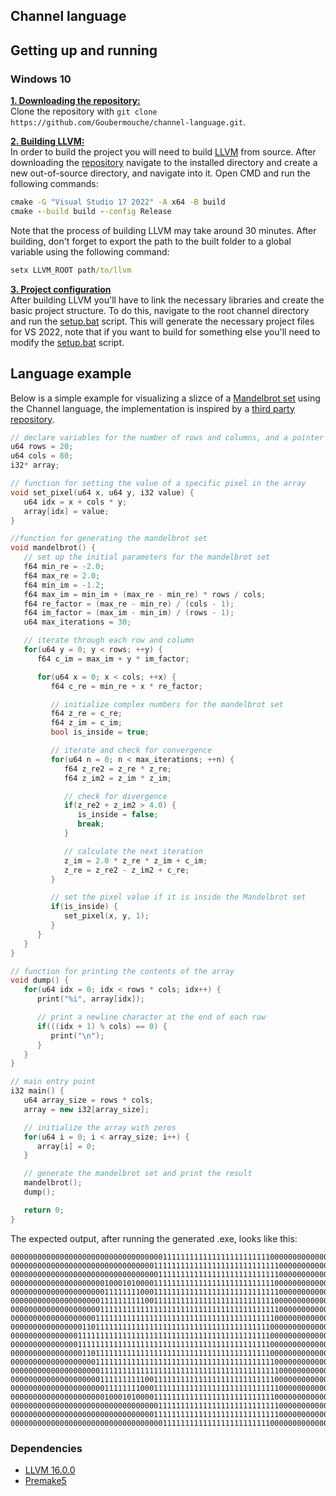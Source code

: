 ## Channel language

## Getting up and running
### Windows 10
<ins>**1. Downloading the repository:**</ins>   
Clone the repository with `git clone https://github.com/Goubermouche/channel-language.git`.

<ins>**2. Building LLVM:**</ins>   
In order to build the project you will need to build [LLVM](https://github.com/llvm/llvm-project/tree/release/16.x) from source. After downloading the [repository](https://github.com/llvm/llvm-project/tree/release/16.x) navigate to the installed directory and create a new out-of-source directory, and navigate into it. Open CMD and run the following commands: 
```cmd
cmake -G "Visual Studio 17 2022" -A x64 -B build
cmake --build build --config Release
```
Note that the process of building LLVM may take around 30 minutes. After building, don't forget to export the path to the built folder to a global variable using the following command:
```cmd
setx LLVM_ROOT path/to/llvm
```

<ins>**3. Project configuration**</ins>   
After building LLVM you'll have to link the necessary libraries and create the basic project structure. To do this, navigate to the root channel directory and run the [setup.bat](https://github.com/Goubermouche/channel-language/blob/1546a311f1e7280321ca556ac2f5c380e62bd97e/setup.bat) script. This will generate the necessary project files for VS 2022, note that if you want to build for something else you'll need to modify the [setup.bat](https://github.com/Goubermouche/channel-language/blob/1546a311f1e7280321ca556ac2f5c380e62bd97e/setup.bat) script. 

## Language example
Below is a simple example for visualizing a slizce of a [Mandelbrot set](https://en.wikipedia.org/wiki/Mandelbrot_set) using the Channel language, the implementation is inspired by a [third party repository](https://github.com/rkosegi/mandelbrot_console).
```cpp
// declare variables for the number of rows and columns, and a pointer to an array
u64 rows = 20;
u64 cols = 80;
i32* array;

// function for setting the value of a specific pixel in the array
void set_pixel(u64 x, u64 y, i32 value) {
   u64 idx = x + cols * y;
   array[idx] = value;
}

//function for generating the mandelbrot set
void mandelbrot() {
   // set up the initial parameters for the mandelbrot set
   f64 min_re = -2.0;
   f64 max_re = 2.0;
   f64 min_im = -1.2;
   f64 max_im = min_im + (max_re - min_re) * rows / cols;
   f64 re_factor = (max_re - min_re) / (cols - 1);
   f64 im_factor = (max_im - min_im) / (rows - 1);
   u64 max_iterations = 30;

   // iterate through each row and column
   for(u64 y = 0; y < rows; ++y) {
      f64 c_im = max_im + y * im_factor;

      for(u64 x = 0; x < cols; ++x) {
         f64 c_re = min_re + x * re_factor;

         // initialize complex numbers for the mandelbrot set
         f64 z_re = c_re;
         f64 z_im = c_im;
         bool is_inside = true;

         // iterate and check for convergence
         for(u64 n = 0; n < max_iterations; ++n) {
            f64 z_re2 = z_re * z_re;
            f64 z_im2 = z_im * z_im;

            // check for divergence
            if(z_re2 + z_im2 > 4.0) {
               is_inside = false;
               break;
            }

            // calculate the next iteration
            z_im = 2.0 * z_re * z_im + c_im;
            z_re = z_re2 - z_im2 + c_re;
         }

         // set the pixel value if it is inside the Mandelbrot set
         if(is_inside) {
            set_pixel(x, y, 1);
         }
      }
   }
}

// function for printing the contents of the array
void dump() {
   for(u64 idx = 0; idx < rows * cols; idx++) {
      print("%i", array[idx]);

      // print a newline character at the end of each row
      if(((idx + 1) % cols) == 0) {
         print("\n");
      }
   }
}

// main entry point
i32 main() {
   u64 array_size = rows * cols;
   array = new i32[array_size];	

   // initialize the array with zeros
   for(u64 i = 0; i < array_size; i++) {
      array[i] = 0;
   }

   // generate the mandelbrot set and print the result
   mandelbrot();
   dump();

   return 0;
}
```
The expected output, after running the generated .exe, looks like this: 
```
0000000000000000000000000000000000111111111111111111111111000000000000000000000000000000000000000000
0000000000000000000000000000000011111111111111111111111111110000000000000000000000000000000000000000
0000000000000000000000000000000001111111111111111111111111110000000000000000000000000000000000000000
0000000000000000000001000101000011111111111111111111111111100000000000000000000000000000000000000000
0000000000000000000001111111100011111111111111111111111111110000000000000000000000000000000000000000
0000000000000000000011111111110011111111111111111111111111100000000000000000000000000000000000000000
0000000000000000000011111111111111111111111111111111111111110000000000000000000000000000000000000000
0000000000000000000111111111111111111111111111111111111111100000000000000000000000000000000000000000
0000000000000000110111111111111111111111111111111111111111000000000000000000000000000000000000000000
0000000000000001111111111111111111111111111111111111111111000000000000000000000000000000000000000000
0000000000000001111111111111111111111111111111111111111111000000000000000000000000000000000000000000
0000000000000000110111111111111111111111111111111111111111000000000000000000000000000000000000000000
0000000000000000000111111111111111111111111111111111111111100000000000000000000000000000000000000000
0000000000000000000011111111111111111111111111111111111111110000000000000000000000000000000000000000
0000000000000000000011111111110011111111111111111111111111100000000000000000000000000000000000000000
0000000000000000000001111111100011111111111111111111111111110000000000000000000000000000000000000000
0000000000000000000001000101000011111111111111111111111111100000000000000000000000000000000000000000
0000000000000000000000000000000001111111111111111111111111110000000000000000000000000000000000000000
0000000000000000000000000000000011111111111111111111111111110000000000000000000000000000000000000000
0000000000000000000000000000000000111111111111111111111111000000000000000000000000000000000000000000
```

### Dependencies 
- [LLVM 16.0.0](https://github.com/llvm/llvm-project/tree/release/16.x)
- [Premake5](https://github.com/premake/premake-core)
